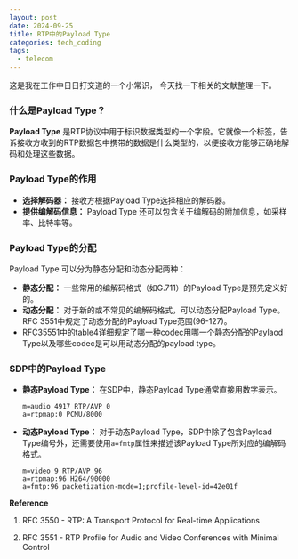 ```yaml
---
layout: post
date: 2024-09-25
title: RTP中的Payload Type
categories: tech_coding
tags:
  - telecom
---
```


这是我在工作中日日打交道的一个小常识， 今天找一下相关的文献整理一下。

### 什么是Payload Type？
**Payload Type** 是RTP协议中用于标识数据类型的一个字段。它就像一个标签，告诉接收方收到的RTP数据包中携带的数据是什么类型的，以便接收方能够正确地解码和处理这些数据。

### Payload Type的作用
* **选择解码器：** 接收方根据Payload Type选择相应的解码器。
* **提供编解码信息：** Payload Type 还可以包含关于编解码的附加信息，如采样率、比特率等。

### Payload Type的分配
Payload Type 可以分为静态分配和动态分配两种：
* **静态分配：** 一些常用的编解码格式（如G.711）的Payload Type是预先定义好的。
* **动态分配：** 对于新的或不常见的编解码格式，可以动态分配Payload Type。RFC 3551中规定了动态分配的Payload Type范围(96-127)。
* RFC35551中的table4详细规定了哪一种codec用哪一个静态分配的Paylaod Type以及哪些codec是可以用动态分配的payload type。

### SDP中的Payload Type
* **静态Payload Type：** 在SDP中，静态Payload Type通常直接用数字表示。
    ```
    m=audio 4917 RTP/AVP 0
    a=rtpmap:0 PCMU/8000
    ```
* **动态Payload Type：** 对于动态Payload Type，SDP中除了包含Payload Type编号外，还需要使用`a=fmtp`属性来描述该Payload Type所对应的编解码格式。
    ```
    m=video 9 RTP/AVP 96
    a=rtpmap:96 H264/90000
    a=fmtp:96 packetization-mode=1;profile-level-id=42e01f
    ```

**Reference**

1. RFC 3550 - RTP: A Transport Protocol for Real-time Applications

2. RFC 3551 - RTP Profile for Audio and Video Conferences with Minimal Control